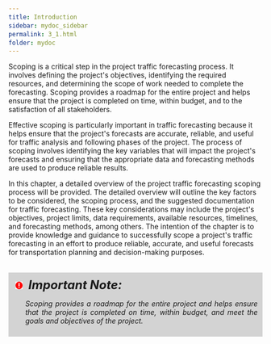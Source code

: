 ```yaml
---
title: Introduction
sidebar: mydoc_sidebar
permalink: 3_1.html
folder: mydoc
---
```


<style>
  div{text-align: justify;}
</style>

Scoping is a critical step in the project traffic forecasting process. It involves defining the project's objectives, identifying the required resources, and determining the scope of work needed to complete the forecasting. Scoping provides a roadmap for the entire project and helps ensure that the project is completed on time, within budget, and to the satisfaction of all stakeholders.

Effective scoping is particularly important in traffic forecasting because it helps ensure that the project's forecasts are accurate, reliable, and useful for traffic analysis and following phases of the project. The process of scoping involves identifying the key variables that will impact the project's forecasts and ensuring that the appropriate data and forecasting methods are used to produce reliable results.

In this chapter, a detailed overview of the project traffic forecasting scoping process will be provided. The detailed overview will outline the key factors to be considered, the scoping process, and the suggested documentation for traffic forecasting. These key considerations may include the project's objectives, project limits, data requirements, available resources, timelines, and forecasting methods, among others. The intention of the chapter is to provide knowledge and guidance to successfully scope a project's traffic forecasting in an effort to produce reliable, accurate, and useful forecasts for transportation planning and decision-making purposes.

<div style="background:#D3D3D3; padding: 0.6rem; margin: 2rem 0">
<img src="images/RedWarning.png" style="max-width: 3%; margin-left:4px; "><font size = 5><b><i>&nbsp;&nbsp;Important Note:</i></b></font>
<ul><i>Scoping provides a roadmap for the entire project and helps ensure that the project is completed on time, within    budget, and meet the goals and objectives of the project.</i></ul>
</div>